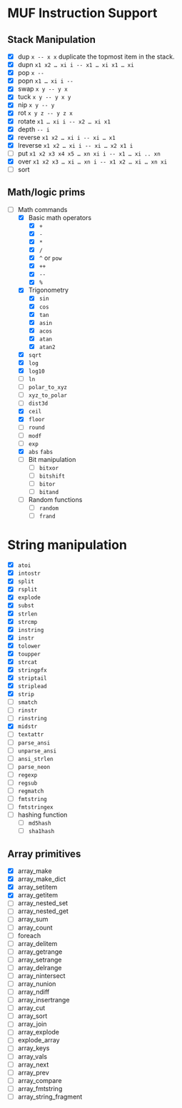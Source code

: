 # MUF Instruction Support

## Stack Manipulation

* [x] dup `x -- x x` duplicate the topmost item in the stack.
* [x] dupn `x1 x2 … xi i -- x1 … xi x1 … xi`
* [x] pop `x -- `
* [x] popn `x1 … xi i -- `
* [x] swap `x y -- y x`
* [x] tuck `x y -- y x y`
* [x] nip `x y -- y`
* [x] rot `x y z -- y z x`
* [x] rotate `x1 … xi i -- x2 … xi x1`
* [x] depth `-- i`
* [x] reverse `x1 x2 … xi i -- xi … x1`
* [x] lreverse `x1 x2 … xi i -- xi … x2 x1 i`
* [ ] put `x1 x2 x3 x4 x5 … xn xi i -- x1 … xi .. xn`
* [x] over `x1 x2 x3 … xi … xn i -- x1 x2 … xi … xn xi`
* [ ] sort 

## Math/logic prims

* [ ] Math commands
    * [x] Basic math operators
        * [x] `+`
        * [x] `-` 
        * [x] `*`
        * [x] `/`
        * [x] `^` or `pow`
        * [x] `++`
        * [x] `--`
        * [x] `%`
    * [x] Trigonometry
        * [x] `sin`
        * [x] `cos`
        * [x] `tan`
        * [x] `asin`
        * [x] `acos`
        * [x] `atan`
        * [x] `atan2`
    * [x] `sqrt`
    * [x] `log`
    * [x] `log10`
    * [ ] `ln`
    * [ ] `polar_to_xyz`
    * [ ] `xyz_to_polar`
    * [ ] `dist3d`
    * [x] `ceil`
    * [x] `floor`
    * [ ] `round`
    * [ ] `modf`
    * [ ] `exp`
    * [x] `abs` `fabs`
    * [ ] Bit manipulation
        * [ ] `bitxor`
        * [ ] `bitshift`
        * [ ] `bitor`
        * [ ] `bitand`
    * [ ] Random functions
      * [ ] `random`
      * [ ] `frand`

# String manipulation

* [x] `atoi`
* [x] `intostr`
* [x] `split`
* [x] `rsplit`
* [x] `explode`
* [x] `subst`
* [x] `strlen`
* [x] `strcmp`
* [x] `instring`
* [x] `instr`
* [x] `tolower`
* [x] `toupper`
* [x] `strcat`
* [x] `stringpfx`
* [x] `striptail`
* [x] `striplead`
* [x] `strip`
* [ ] `smatch`
* [ ] `rinstr`
* [ ] `rinstring`
* [x] `midstr`
* [ ] `textattr`
* [ ] `parse_ansi`
* [ ] `unparse_ansi`
* [ ] `ansi_strlen`
* [ ] `parse_neon`
* [ ] `regexp`
* [ ] `regsub`
* [ ] `regmatch`
* [ ] `fmtstring`
* [ ] `fmtstringex`
* [ ] hashing function
    * [ ] `md5hash`
    * [ ] `sha1hash`

## Array primitives

* [x] array_make
* [x] array_make_dict
* [x] array_setitem
* [x] array_getitem
* [ ] array_nested_set
* [ ] array_nested_get
* [ ] array_sum
* [ ] array_count
* [ ] foreach
* [ ] array_delitem
* [ ] array_getrange
* [ ] array_setrange
* [ ] array_delrange
* [ ] array_nintersect
* [ ] array_nunion
* [ ] array_ndiff
* [ ] array_insertrange
* [ ] array_cut
* [ ] array_sort
* [ ] array_join
* [ ] array_explode
* [ ] explode_array
* [ ] array_keys
* [ ] array_vals
* [ ] array_next
* [ ] array_prev
* [ ] array_compare
* [ ] array_fmtstring
* [ ] array_string_fragment
